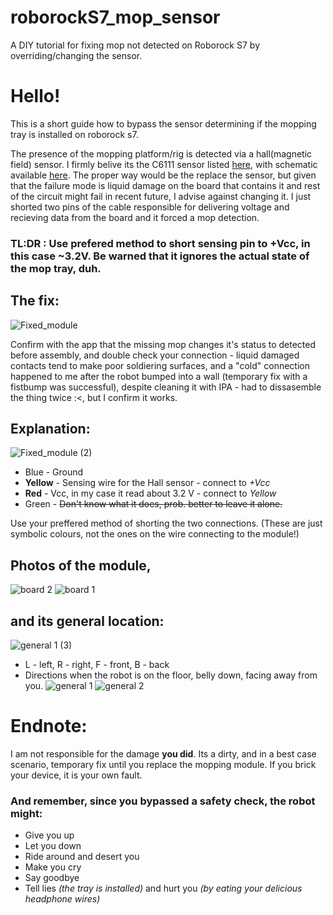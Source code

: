 # roborockS7_mop_sensor
A DIY tutorial for fixing mop not detected on Roborock S7 by overriding/changing the sensor. 

# Hello!

This is a short guide how to bypass the sensor determining if the mopping tray is installed on roborock s7.

The presence of the mopping platform/rig is detected via a hall(magnetic field) sensor. I firmly belive its the C6111 sensor listed [here](https://www.lcsc.com/product-detail/Magnetic-Sensors_Cross-chip-CC6111ST_C285991.html), with schematic available [here](https://datasheet.lcsc.com/lcsc/2304140030_Cross-chip-CC6111ST_C285991.pdf). The proper way would be the replace the sensor, but given that the failure mode is liquid damage on the board that contains it and rest of the circuit might fail in recent future, I advise against changing it. I just shorted two pins of the cable responsible for delivering voltage and recieving data from the board and it forced a mop detection.

### TL:DR : Use prefered method to short sensing pin to +Vcc, in this case ~3.2V. Be **warned** that it ignores the actual state of the mop tray, duh.

## The fix: 
![Fixed_module](https://github.com/3evv/roborockS7_mop_sensor/assets/26227520/34bfc63f-e0dc-486b-a130-800c3034ae96)

Confirm with the app that the missing mop changes it's status to detected before assembly, and double check your connection - liquid damaged contacts tend to make poor soldiering surfaces, and a "cold" connection happened to me after the robot bumped into a wall (temporary fix with a fistbump was successful), despite cleaning it with IPA - had to dissasemble the thing twice :<, but I confirm it works.  

## Explanation: 
![Fixed_module (2)](https://github.com/3evv/roborockS7_mop_sensor/assets/26227520/a441053e-e44c-442b-b3ea-91144d676bb8)
- Blue - Ground
- **Yellow** - Sensing wire for the Hall sensor - connect to _+Vcc_
- **Red** - Vcc, in my case it read about 3.2 V - connect to _Yellow_
- Green - ~~Don't know what it does, prob. better to leave it alone.~~ 

Use your preffered method of shorting the two connections. (These are just symbolic colours, not the ones on the wire connecting to the module!)

## Photos of the module, 
![board 2](https://github.com/3evv/roborockS7_mop_sensor/assets/26227520/5f33c0ca-ea53-4d74-9158-61d39c83c23f)
![board 1](https://github.com/3evv/roborockS7_mop_sensor/assets/26227520/d8520071-2375-4e97-94e1-8ac15c455db4)
## and its general location:
![general 1 (3)](https://github.com/3evv/roborockS7_mop_sensor/assets/26227520/53b792dd-6453-4767-8672-6d70a2fa0f4a)
- L - left, R - right, F - front, B - back
- Directions when the robot is on the floor, belly down, facing away from you. 
![general 1](https://github.com/3evv/roborockS7_mop_sensor/assets/26227520/2d603d01-51bd-47c2-9ee4-9a9223e6888a)
![general 2](https://github.com/3evv/roborockS7_mop_sensor/assets/26227520/2f4949fc-d878-406b-83c6-606b7c0dde54)
# Endnote: 
I am not responsible for the damage **you did**. Its a dirty, and in a best case scenario, temporary fix until you replace the mopping module. If you brick your device, it is your own fault. 
### And remember, since you bypassed a safety check, the robot might: 
- Give you up
- Let you down
- Ride around and desert you
- Make you cry
- Say goodbye
- Tell lies _(the tray is installed)_ and hurt you _(by eating your delicious headphone wires)_
